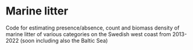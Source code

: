 # Marine litter
Code for estimating presence/absence, count and biomass density of marine litter of various categories on the Swedish west coast from 2013-2022 (soon including also the Baltic Sea)
